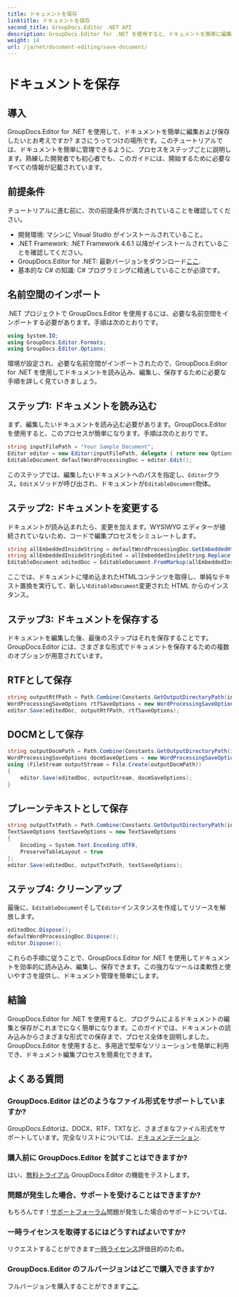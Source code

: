 ```yaml
---
title: ドキュメントを保存
linktitle: ドキュメントを保存
second_title: GroupDocs.Editor .NET API
description: GroupDocs.Editor for .NET を使用すると、ドキュメントを簡単に編集して保存できます。このステップ バイ ステップ ガイドは、開発者のプロセスを簡素化します。
weight: 14
url: /ja/net/document-editing/save-document/
---
```


# ドキュメントを保存

## 導入
GroupDocs.Editor for .NET を使用して、ドキュメントを簡単に編集および保存したいとお考えですか? まさにうってつけの場所です。このチュートリアルでは、ドキュメントを簡単に管理できるように、プロセスをステップごとに説明します。熟練した開発者でも初心者でも、このガイドには、開始するために必要なすべての情報が記載されています。
## 前提条件
チュートリアルに進む前に、次の前提条件が満たされていることを確認してください。
- 開発環境: マシンに Visual Studio がインストールされていること。
- .NET Framework: .NET Framework 4.6.1 以降がインストールされていることを確認してください。
-  GroupDocs.Editor for .NET: 最新バージョンをダウンロード[ここ](https://releases.groupdocs.com/editor/net/).
- 基本的な C# の知識: C# プログラミングに精通していることが必須です。
## 名前空間のインポート
.NET プロジェクトで GroupDocs.Editor を使用するには、必要な名前空間をインポートする必要があります。手順は次のとおりです。
```csharp
using System.IO;
using GroupDocs.Editor.Formats;
using GroupDocs.Editor.Options;
```
環境が設定され、必要な名前空間がインポートされたので、GroupDocs.Editor for .NET を使用してドキュメントを読み込み、編集し、保存するために必要な手順を詳しく見ていきましょう。
## ステップ1: ドキュメントを読み込む
まず、編集したいドキュメントを読み込む必要があります。GroupDocs.Editor を使用すると、このプロセスが簡単になります。手順は次のとおりです。

```csharp
string inputFilePath = "Your Sample Document";
Editor editor = new Editor(inputFilePath, delegate { return new Options.WordProcessingLoadOptions(); });
EditableDocument defaultWordProcessingDoc = editor.Edit();
```
このステップでは、編集したいドキュメントへのパスを指定し、`Editor`クラス。`Edit`メソッドが呼び出され、ドキュメントが`EditableDocument`物体。
## ステップ2: ドキュメントを変更する
ドキュメントが読み込まれたら、変更を加えます。WYSIWYG エディターが接続されていないため、コードで編集プロセスをシミュレートします。

```csharp
string allEmbeddedInsideString = defaultWordProcessingDoc.GetEmbeddedHtml();
string allEmbeddedInsideStringEdited = allEmbeddedInsideString.Replace("Subtitle", "Edited subtitle");
EditableDocument editedDoc = EditableDocument.FromMarkup(allEmbeddedInsideStringEdited, null);
```
ここでは、ドキュメントに埋め込まれたHTMLコンテンツを取得し、単純なテキスト置換を実行して、新しい`EditableDocument`変更された HTML からのインスタンス。
## ステップ3: ドキュメントを保存する
ドキュメントを編集した後、最後のステップはそれを保存することです。GroupDocs.Editor には、さまざまな形式でドキュメントを保存するための複数のオプションが用意されています。
## RTFとして保存
```csharp
string outputRtfPath = Path.Combine(Constants.GetOutputDirectoryPath(inputFilePath), "editedDoc.rtf");
WordProcessingSaveOptions rtfSaveOptions = new WordProcessingSaveOptions(WordProcessingFormats.Rtf);
editor.Save(editedDoc, outputRtfPath, rtfSaveOptions);
```
## DOCMとして保存
```csharp
string outputDocmPath = Path.Combine(Constants.GetOutputDirectoryPath(inputFilePath), "editedDoc.docm");
WordProcessingSaveOptions docmSaveOptions = new WordProcessingSaveOptions(WordProcessingFormats.Docm);
using (FileStream outputStream = File.Create(outputDocmPath))
{
    editor.Save(editedDoc, outputStream, docmSaveOptions);
}
```
## プレーンテキストとして保存
```csharp
string outputTxtPath = Path.Combine(Constants.GetOutputDirectoryPath(inputFilePath), "editedDoc.txt");
TextSaveOptions textSaveOptions = new TextSaveOptions
{
    Encoding = System.Text.Encoding.UTF8,
    PreserveTableLayout = true
};
editor.Save(editedDoc, outputTxtPath, textSaveOptions);
```
## ステップ4: クリーンアップ
最後に、`EditableDocument`そして`Editor`インスタンスを作成してリソースを解放します。
```csharp
editedDoc.Dispose();
defaultWordProcessingDoc.Dispose();
editor.Dispose();
```
これらの手順に従うことで、GroupDocs.Editor for .NET を使用してドキュメントを効率的に読み込み、編集し、保存できます。この強力なツールは柔軟性と使いやすさを提供し、ドキュメント管理を簡単にします。
## 結論
GroupDocs.Editor for .NET を使用すると、プログラムによるドキュメントの編集と保存がこれまでになく簡単になります。このガイドでは、ドキュメントの読み込みからさまざまな形式での保存まで、プロセス全体を説明しました。GroupDocs.Editor を使用すると、多用途で堅牢なソリューションを簡単に利用でき、ドキュメント編集プロセスを簡素化できます。
## よくある質問
### GroupDocs.Editor はどのようなファイル形式をサポートしていますか?
GroupDocs.Editorは、DOCX、RTF、TXTなど、さまざまなファイル形式をサポートしています。完全なリストについては、[ドキュメンテーション](https://tutorials.groupdocs.com/editor/net/).
### 購入前に GroupDocs.Editor を試すことはできますか?
はい、[無料トライアル](https://releases.groupdocs.com/) GroupDocs.Editor の機能をテストします。
### 問題が発生した場合、サポートを受けることはできますか?
もちろんです！[サポートフォーラム](https://forum.groupdocs.com/c/editor/20)問題が発生した場合のサポートについては、
### 一時ライセンスを取得するにはどうすればよいですか?
リクエストすることができます[一時ライセンス](https://purchase.groupdocs.com/temporary-license/)評価目的のため。
### GroupDocs.Editor のフルバージョンはどこで購入できますか?
フルバージョンを購入することができます[ここ](https://purchase.groupdocs.com/buy).